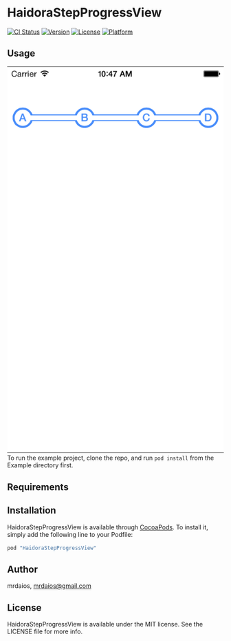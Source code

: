 # HaidoraStepProgressView

[![CI Status](http://img.shields.io/travis/mrdaios/HaidoraStepProgressView.svg?style=flat)](https://travis-ci.org/mrdaios/HaidoraStepProgressView)
[![Version](https://img.shields.io/cocoapods/v/HaidoraStepProgressView.svg?style=flat)](http://cocoapods.org/pods/HaidoraStepProgressView)
[![License](https://img.shields.io/cocoapods/l/HaidoraStepProgressView.svg?style=flat)](http://cocoapods.org/pods/HaidoraStepProgressView)
[![Platform](https://img.shields.io/cocoapods/p/HaidoraStepProgressView.svg?style=flat)](http://cocoapods.org/pods/HaidoraStepProgressView)

## Usage

![](png/1.png)
To run the example project, clone the repo, and run `pod install` from the Example directory first.

## Requirements

## Installation

HaidoraStepProgressView is available through [CocoaPods](http://cocoapods.org). To install
it, simply add the following line to your Podfile:

```ruby
pod "HaidoraStepProgressView"
```

## Author

mrdaios, mrdaios@gmail.com

## License

HaidoraStepProgressView is available under the MIT license. See the LICENSE file for more info.
